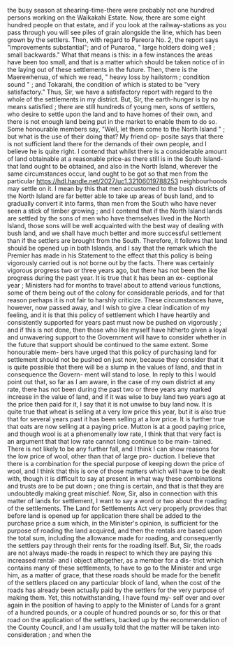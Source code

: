 the busy season at shearing-time-there were probably not one hundred persons working on the Waikakahi Estate. Now, there are some eight hundred people on that estate, and if you look at the railway-stations as you pass through you will see piles of grain alongside the line, which has been grown by the settlers. Then, with regard to Pareora No. 2, the report says "improvements substantial"; and of Punaroa, " large holders doing well ; small backwards." What that means is this: in a few instances the areas have been too small, and that is a matter which should be taken notice of in the laying out of these settlements in the future. Then, there is the Maerewhenua, of which we read, " heavy loss by hailstorm ; condition sound " ; and Tokarahi, the condition of which is stated to be "very satisfactory." Thus, Sir, we have a satisfactory report with regard to the whole of the settlements in my district. But, Sir, the earth-hunger is by no means satisfied ; there are still hundreds of young men, sons of settlers, who desire to settle upon the land and to have homes of their own, and there is not enough land being put in the market to enable them to do so. Some honourable members say, "Well, let them come to the North Island " ; but what is the use of their doing that? My friend op- posite says that there is not sufficient land there for the demands of their own people, and I believe he is quite right. I contend that whilst there is a considerable amount of land obtainable at a reasonable price-as there still is in the South Island-that land ought to be obtained, and also in the North Island, wherever the same circumstances occur, land ought to be got so that men from the particular https://hdl.handle.net/2027/uc1.32106019788253 neighbourhoods may settle on it. I mean by this that men accustomed to the bush districts of the North Island are far better able to take up areas of bush land, and to gradually convert it into farms, than men from the South who have never seen a stick of timber growing ; and I contend that if the North Island lands are settled by the sons of men who have themselves lived in the North Island, those sons will be well acquainted with the best way of dealing with bush land, and we shall have much better and more successful settlement than if the settlers are brought from the South. Therefore, it follows that land should be opened up in both Islands, and I say that the remark which the Premier has made in his Statement to the effect that this policy is being vigorously carried out is not borne out by the facts. There was certainly vigorous progress two or three years ago, but there has not been the like progress during the past year. It is true that it has been an ex- ceptional year ; Ministers had for months to travel about to attend various functions, some of them being out of the colony for considerable periods, and for that reason perhaps it is not fair to harshly criticize. These circumstances have, however, now passed away, and I wish to give a clear indication of my feeling, and it is that this policy of settlement which I have heartily and consistently supported for years past must now be pushed on vigorously ; and if this is not done, then those who like myself have hitherto given a loyal and unwavering support to the Government will have to consider whether in the future that support should be continued to the same extent. Some honourable mem- bers have urged that this policy of purchasing land for settlement should not be pushed on just now, because they consider that it is quite possible that there will be a slump in the values of land, and that in consequence the Govern- ment will stand to lose. In reply to this I would point out that, so far as I am aware, in the case of my own district at any rate, there has not been during the past two or three years any marked increase in the value of land, and if it was wise to buy land two years ago at the price then paid for it, I say that it is not unwise to buy land now. It is quite true that wheat is selling at a very low price this year, but it is also true that for several years past it has been selling at a low price. It is further true that oats are now selling at a paying price. Mutton is at a good paying price, and though wool is at a phenomenally low rate, I think that that very fact is an argument that that low rate cannot long continue to be main- tained. There is not likely to be any further fall, and I think I can show reasons for the low price of wool, other than that of large pro- duction. I believe that there is a combination for the special purpose of keeping down the price of wool, and I think that this is one of those matters which will have to be dealt with, though it is difficult to say at present in what way these combinations and trusts are to be put down ; one thing is certain, and that is that they are undoubtedly making great mischief. Now, Sir, also in connection with this matter of lands for settlement, I want to say a word or two about the roading of the settlements. The Land for Settlements Act very properly provides that before land is opened up for application there shall be added to the purchase price a sum which, in the Minister's opinion, is sufficient for the purpose of roading the land acquired, and then the rentals are based upon the total sum, including the allowance made for roading, and consequently the settlers pay through their rents for the roading itself. But, Sir, the roads are not always made-the roads in respect to which they are paying this increased rental- and i object altogether, as a member for a dis- trict which contains many of these settlements, to have to go to the Minister and urge him, as a matter of grace, that these roads should be made for the benefit of the settlers placed on any particular block of land, when the cost of the roads has already been actually paid by the settlers for the very purpose of making them. Yet, this notwithstanding, I have found my- self over and over again in the position of having to apply to the Minister of Lands for a grant of a hundred pounds, or a couple of hundred pounds or so, for this or that road on the application of the settlers, backed up by the recommendation of the County Council, and I am usually told that the matter will be taken into consideration ; and when the 